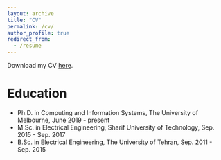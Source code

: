 ```yaml
---
layout: archive
title: "CV"
permalink: /cv/
author_profile: true
redirect_from:
  - /resume
---
```



Download my CV [here](hmdolatabadi.github.io/files/CV_Hadi_Mohaghegh_Dolatabadi.pdf).

Education
======
* Ph.D. in Computing and Information Systems, The University of Melbourne, June 2019 - present
* M.Sc. in Electrical Engineering, Sharif University of Technology, Sep. 2015 - Sep. 2017
* B.Sc. in Electrical Engineering, The University of Tehran, Sep. 2011 - Sep. 2015
